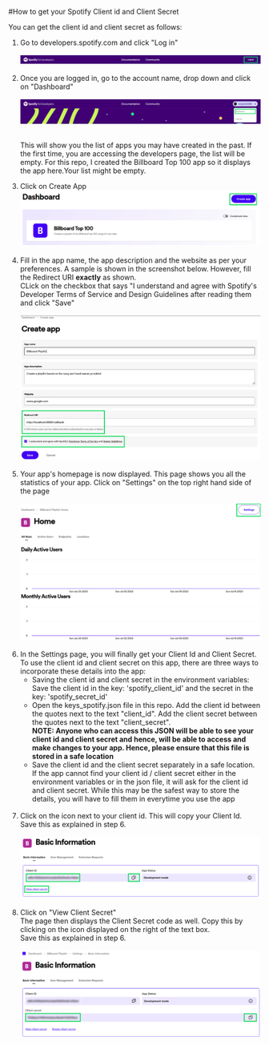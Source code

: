 #How to get your Spotify Client id and Client Secret

You can get the client id and client secret as follows:
<ol> 
<li>Go to developers.spotify.com and click "Log in"</li><br />
 <img src="https://github.com/SwamiKannan/Billboard100-to-Spotify/blob/main/get_spotify_creds/screenshots/1.png"><br /><br />  

 <li>Once you are logged in, go to the account name, drop down and click on "Dashboard"</li><br>    
 <img src="https://github.com/SwamiKannan/Billboard100-to-Spotify/blob/main/get_spotify_creds/screenshots/2.png"><br /><br />

 This will show you the list of apps you may have created in the past. If the first time, you are accessing the developers page, the list will be empty. For this repo, I created the Billboard Top 100 app so it displays the app here.Your list might be empty.<br />  
<li>  Click on Create App</li>
 <img src="https://github.com/SwamiKannan/Billboard100-to-Spotify/blob/main/get_spotify_creds/screenshots/3.png"><br /><br />
<li> Fill in the app name, the app description and the website as per your preferences. A sample is shown in the screenshot below. However, fill the Redirect URI <b>exactly</b> as shown.<br />
CLick on the checkbox that says "I understand and agree with Spotify's Developer Terms of Service and Design Guidelines after reading them and click "Save"</li><br />
<img src="https://github.com/SwamiKannan/Billboard100-to-Spotify/blob/main/get_spotify_creds/screenshots/4.png"><br /><br />

<li>Your app's homepage is now displayed. This page shows you all the statistics of your app. Click on "Settings" on the top right hand side of the page</li><br />
<img src="https://github.com/SwamiKannan/Billboard100-to-Spotify/blob/main/get_spotify_creds/screenshots/5.png"><br /><br />

<li>In the Settings page, you will finally get your Client Id and Client Secret.<br />
To use the client id and client secret on this app, there are three ways to incorporate these details into the app:
<ul><li>Saving the client id and client secret in the environment variables: Save the client id in the key: 'spotify_client_id' and the secret in the key: 'spotify_secret_id' </li>
<li>Open the keys_spotify.json file in this repo. Add the client id between the quotes next to the text "client_id". Add the client secret between the quotes next to the text "client_secret". <br />
<b>NOTE: Anyone who can access this JSON will be able to see your client id and client secret and hence, will be able to access and make changes to your app. Hence, please ensure that this file is stored in a safe location</b></li>
<li>Save the client id and the client secret separately in a safe location. If the app cannot find your client id / client secret either in the environment variables or in the json file, it will ask for the client id and client secret. While this may be the safest way to store the details, you will have to fill them in everytime you use the app</li></ul></li><br />
<li>Click on the icon next to your client id. This will copy your Client Id.<br /> Save this as explained in step 6.</li><br />
<img src="https://github.com/SwamiKannan/Billboard100-to-Spotify/blob/main/get_spotify_creds/screenshots/6.png"><br /><br />

<li>Click on "View Client Secret"<br />
The page then displays the Client Secret code as well. Copy this by clicking on the icon displayed on the right of the text box.<br /> Save this as explained in step 6.</li><br />
<img src="https://github.com/SwamiKannan/Billboard100-to-Spotify/blob/main/get_spotify_creds/screenshots/7.png"><br /><br />
</ol>

